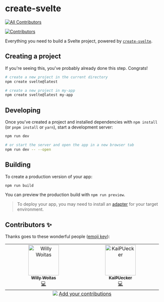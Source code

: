 # create-svelte
<!-- ALL-CONTRIBUTORS-BADGE:START - Do not remove or modify this section -->
[![All Contributors](https://img.shields.io/badge/all_contributors-2-orange.svg?style=flat-square)](#contributors-)
<!-- ALL-CONTRIBUTORS-BADGE:END -->
<!-- ALL-CONTRIBUTORS-BADGE:START - Do not remove or modify this section -->
<a href='#contributors-'><img src='https://img.shields.io/badge/contributors-10-default.svg?logo=github&color=6c64e4' alt='Contributors'/></a>
<!-- ALL-CONTRIBUTORS-BADGE:END -->

Everything you need to build a Svelte project, powered by [`create-svelte`](https://github.com/sveltejs/kit/tree/main/packages/create-svelte).

## Creating a project

If you're seeing this, you've probably already done this step. Congrats!

```bash
# create a new project in the current directory
npm create svelte@latest

# create a new project in my-app
npm create svelte@latest my-app
```

## Developing

Once you've created a project and installed dependencies with `npm install` (or `pnpm install` or `yarn`), start a development server:

```bash
npm run dev

# or start the server and open the app in a new browser tab
npm run dev -- --open
```

## Building

To create a production version of your app:

```bash
npm run build
```

You can preview the production build with `npm run preview`.

> To deploy your app, you may need to install an [adapter](https://kit.svelte.dev/docs/adapters) for your target environment.

## Contributors ✨

Thanks goes to these wonderful people ([emoji key](https://allcontributors.org/docs/en/emoji-key)):
<!-- ALL-CONTRIBUTORS-LIST:START - Do not remove or modify this section -->
<!-- prettier-ignore-start -->
<!-- markdownlint-disable -->
<table>
  <tbody>
    <tr>
      <td align="center" valign="top" width="14.28%"><a href="https://github.com/dutscher"><img src="https://avatars.githubusercontent.com/u/14682?v=4?s=100" width="100px;" alt="Willy Woitas"/><br /><sub><b>Willy Woitas</b></sub></a><br /><a href="https://github.com/Neofonie/a11y/commits?author=dutscher" title="Code">💻</a></td>
      <td align="center" valign="top" width="14.28%"><a href="https://github.com/KaiPUecker"><img src="https://avatars.githubusercontent.com/u/16097317?v=4?s=100" width="100px;" alt="KaiPUecker"/><br /><sub><b>KaiPUecker</b></sub></a><br /><a href="https://github.com/Neofonie/a11y/commits?author=KaiPUecker" title="Code">💻</a></td>
    </tr>
  </tbody>
  <tfoot>
    <tr>
      <td align="center" size="13px" colspan="7">
        <img src="https://raw.githubusercontent.com/all-contributors/all-contributors-cli/1b8533af435da9854653492b1327a23a4dbd0a10/assets/logo-small.svg">
          <a href="https://all-contributors.js.org/docs/en/bot/usage">Add your contributions</a>
        </img>
      </td>
    </tr>
  </tfoot>
</table>

<!-- markdownlint-restore -->
<!-- prettier-ignore-end -->

<!-- ALL-CONTRIBUTORS-LIST:END -->


